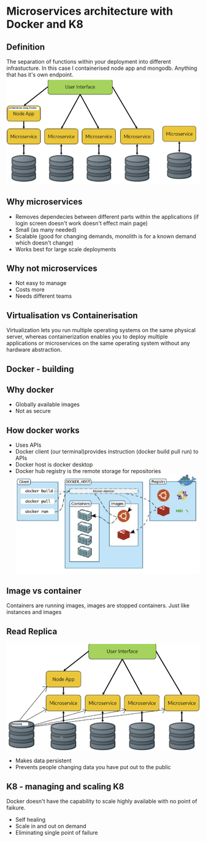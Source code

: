 # Microservices architecture with Docker and K8
## Definition
The separation of functions within your deployment into different infrastucture. In this case I containerised node app and mongodb. Anything that has it's own endpoint.<br>
![alt text](images/microservice_breakdown.png)
## Why microservices
- Removes dependecies between different parts within the applications (if login screen doesn't work doesn't effect main page)
- Small (as many needed) 
- Scalable (good for changing demands, monolith is for a known demand which doesn't change)
- Works best for large scale deployments
## Why not microservices
- Not easy to manage
- Costs more
- Needs different teams
## Virtualisation vs Containerisation
Virtualization lets you run multiple operating systems on the same physical server, whereas containerization enables you to deploy multiple applications or microservices on the same operating system without any hardware abstraction.
## Docker - building
## Why docker
- Globally available images
- Not as secure
## How docker works
- Uses APIs
- Docker client (our terminal)provides instruction (docker build pull run) to APIs
- Docker host is docker desktop
- Docker hub registry is the remote storage for repositories<br>
![alt text](images/how_docker_works.png)
## Image vs container
Containers are running images, images are stopped containers. Just like instances and images
## Read Replica
![alt text](images/read_replica.png)
- Makes data persistent
- Prevents people changing data you have put out to the public
## K8 - managing and scaling K8
Docker doesn't have the capability to scale highly available with no point of faikure.
- Self healing
- Scale in and out on demand
- Eliminating single point of failure